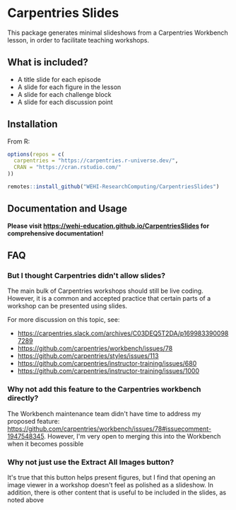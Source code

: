 # Carpentries Slides

This package generates minimal slideshows from a Carpentries Workbench lesson, in order to facilitate teaching workshops.

## What is included?

* A title slide for each episode
* A slide for each figure in the lesson
* A slide for each challenge block
* A slide for each discussion point

## Installation

From R:
```R
options(repos = c(
  carpentries = "https://carpentries.r-universe.dev/", 
  CRAN = "https://cran.rstudio.com/"
))

remotes::install_github("WEHI-ResearchComputing/CarpentriesSlides")
```

## Documentation and Usage

**Please visit <https://wehi-education.github.io/CarpentriesSlides> for comprehensive documentation!**

## FAQ
### But I thought Carpentries didn't allow slides?

The main bulk of Carpentries workshops should still be live coding.
However, it is a common and accepted practice that certain parts of a workshop can be presented using slides.

For more discussion on this topic, see:

* https://carpentries.slack.com/archives/C03DEQ5T2DA/p1699833900987289
* https://github.com/carpentries/workbench/issues/78
* https://github.com/carpentries/styles/issues/113
* https://github.com/carpentries/instructor-training/issues/680
* https://github.com/carpentries/instructor-training/issues/1000

### Why not add this feature to the Carpentries workbench directly?

The Workbench maintenance team didn't have time to address my proposed feature: https://github.com/carpentries/workbench/issues/78#issuecomment-1947548345.
However, I'm very open to merging this into the Workbench when it becomes possible

### Why not just use the Extract All Images button?

It's true that this button helps present figures, but I find that opening an image viewer in a workshop doesn't feel as polished as a slideshow.
In addition, there is other content that is useful to be included in the slides, as noted above

